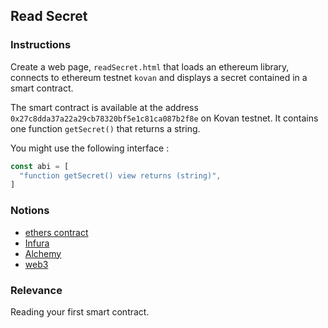 ## Read Secret

### Instructions

Create a web page, `readSecret.html` that loads an ethereum library, connects to ethereum testnet `kovan` and displays a secret contained in a smart contract.

The smart contract is available at the address `0x27c8dda37a22a29cb78320bf5e1c81ca087b2f8e` on Kovan testnet. It contains one function `getSecret()` that returns a string.

You might use the following interface :

```js
const abi = [
  "function getSecret() view returns (string)",
]
```

### Notions

- [ethers contract](https://docs.ethers.io/v5/api/contract/contract/)
- [Infura](https://infura.io/)
- [Alchemy](https://www.alchemy.com/supernode)
- [web3](https://web3js.readthedocs.io/en/v1.3.4/web3-eth.html)

### Relevance

Reading your first smart contract.

